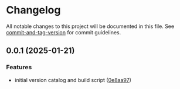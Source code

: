 # Changelog

All notable changes to this project will be documented in this file. See [commit-and-tag-version](https://github.com/absolute-version/commit-and-tag-version) for commit guidelines.

## 0.0.1 (2025-01-21)


### Features

* initial version catalog and build script ([0e8aa97](https://github.com/Health-Education-England/tis-trainee-version-catalog/commit/0e8aa97bb87e4f9ff222c4c1236421e758204407))
